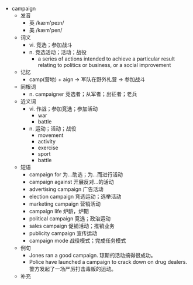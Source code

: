 - campaign
  - 发音
    - 英 /kæm'peɪn/
    - 美 /kæm'pen/
  - 词义
    - vi. 竞选；参加战斗
    - n. 竞选活动；活动；战役
      - a series of actions intended to achieve a particular result relating to politics or business, or a social improvement
  - 记忆
    - camp(营地) + aign → 军队在野外扎营 → 参加战斗
  - 同根词
    - n. campaigner 竞选者；从军者；出征者；老兵
  - 近义词
    - vi. 作战；参加竞选；参加活动
      - war
      - battle
    - n. 运动；活动；战役
      - movement
      - activity
      - exercise
      - sport
      - battle
  - 短语
    - campaign for 为…助选；为…而进行活动
    - campaign against 开展反对…的活动
    - advertising campaign 广告活动
    - election campaign 竞选运动；选举活动
    - marketing campaign 营销活动
    - campaign life 炉龄，炉期
    - political campaign 竞选；政治运动
    - sales campaign 促销活动；推销业务
    - publicity campaign 宣传运动
    - campaign mode 战役模式；完成任务模式
  - 例句
    - Jones ran a good campaign. 琼斯的活动搞得很成功。
    - Police have launched a campaign to crack down on drug dealers. 警方发起了一场严厉打击毒贩的运动。
  - 补充